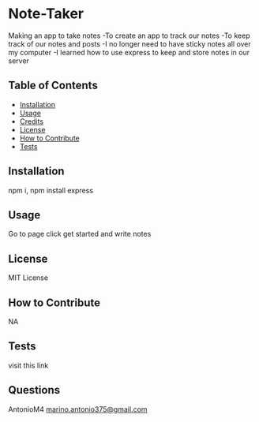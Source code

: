 # Note-Taker
Making an app to take notes
-To create an app to track our notes
-To keep track of our notes and posts
-I no longer need to have sticky notes all over my computer
-I learned how to use express to keep and store notes in our server
## Table of Contents 
- [Installation](#installation)
- [Usage](#usage)
- [Credits](#credits)
- [License](#license)
- [How to Contribute](#how-to-contribute)
- [Tests](#tests)
## Installation
npm i, npm install express
## Usage
Go to page click get started and write notes
## License
MIT License
## How to Contribute
NA
## Tests
visit this link
## Questions
AntonioM4
marino.antonio375@gmail.com
